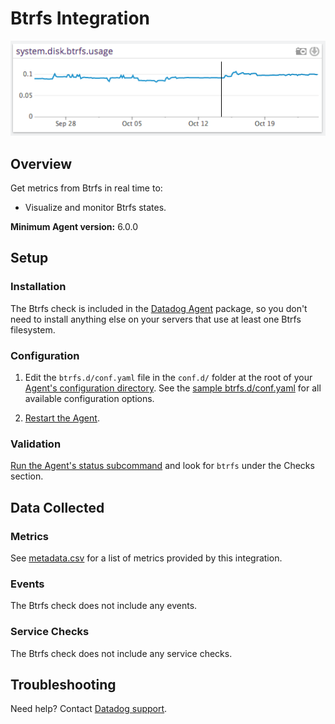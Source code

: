 # Btrfs Integration

![BTRFS metric][1]

## Overview

Get metrics from Btrfs in real time to:

- Visualize and monitor Btrfs states.

**Minimum Agent version:** 6.0.0

## Setup

### Installation

The Btrfs check is included in the [Datadog Agent][2] package, so you don't need to install anything else on your servers that use at least one Btrfs filesystem.

### Configuration

1. Edit the `btrfs.d/conf.yaml` file in the `conf.d/` folder at the root of your [Agent's configuration directory][3]. See the [sample btrfs.d/conf.yaml][4] for all available configuration options.

2. [Restart the Agent][5].

### Validation

[Run the Agent's status subcommand][6] and look for `btrfs` under the Checks section.

## Data Collected

### Metrics

See [metadata.csv][7] for a list of metrics provided by this integration.

### Events

The Btrfs check does not include any events.

### Service Checks

The Btrfs check does not include any service checks.

## Troubleshooting

Need help? Contact [Datadog support][8].

[1]: https://raw.githubusercontent.com/DataDog/integrations-core/master/btrfs/images/btrfs_metric.png
[2]: /account/settings/agent/latest
[3]: https://docs.datadoghq.com/agent/guide/agent-configuration-files/#agent-configuration-directory
[4]: https://github.com/DataDog/integrations-core/blob/master/btrfs/datadog_checks/btrfs/data/conf.yaml.example
[5]: https://docs.datadoghq.com/agent/guide/agent-commands/#start-stop-and-restart-the-agent
[6]: https://docs.datadoghq.com/agent/guide/agent-commands/#agent-status-and-information
[7]: https://github.com/DataDog/integrations-core/blob/master/btrfs/metadata.csv
[8]: https://docs.datadoghq.com/help/
